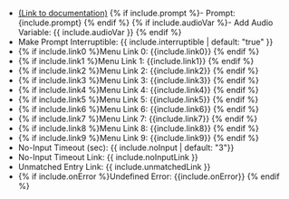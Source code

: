- [(Link to documentation)](https://help.webex.com/en-us/article/n5595zd/Webex-Contact-Center-Setup-and-Administration-Guide#Cisco_Concept.dita_8a8f0369-60b9-4d31-af05-9338f7aa54be)
{% if include.prompt %}- Prompt: {include.prompt} {% endif %}
{% if include.audioVar %}- Add Audio Variable: {{ include.audioVar }} {% endif %}
- Make Prompt Interruptible: {{ include.interruptible | default: "true" }}
- {% if include.link0 %}Menu Link 0: {{include.link0}} {% endif %}
- {% if include.link1 %}Menu Link 1: {{include.link1}} {% endif %}
- {% if include.link2 %}Menu Link 2: {{include.link2}} {% endif %}
- {% if include.link3 %}Menu Link 3: {{include.link3}} {% endif %}
- {% if include.link4 %}Menu Link 4: {{include.link4}} {% endif %}
- {% if include.link5 %}Menu Link 5: {{include.link5}} {% endif %}
- {% if include.link6 %}Menu Link 6: {{include.link6}} {% endif %}
- {% if include.link7 %}Menu Link 7: {{include.link7}} {% endif %}
- {% if include.link8 %}Menu Link 8: {{include.link8}} {% endif %}
- {% if include.link9 %}Menu Link 9: {{include.link9}} {% endif %}
- No-Input Timeout (sec): {{ include.noInput | default: "3"}}
- No-Input Timeout Link: {{ include.noInputLink  }}
- Unmatched Entry Link: {{ include.unmatchedLink }}
- {% if include.onError %}Undefined Error: {{include.onError}} {% endif %}